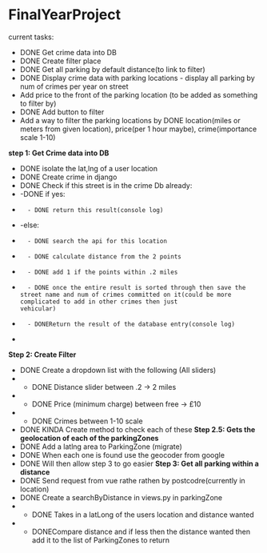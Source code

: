 # FinalYearProject
current tasks:
  - DONE Get crime data into DB
  - DONE Create filter place
  - DONE Get all parking by default distance(to link to filter)
  - DONE Display crime data with parking locations - display all parking by num of crimes per year on street
  - Add price to the front of the parking location (to be added as something to filter by)
  - DONE Add button to filter
  - Add a way to filter the parking locations by DONE location(miles or meters from given location), price(per 1 hour maybe), crime(importance scale 1-10) 
 
 **step 1: Get Crime data into DB**
  - DONE isolate the lat,lng of a user location
  - DONE Create crime in django
  - DONE Check if this street is in the crime Db already:
  -   -DONE if yes:
  -       - DONE return this result(console log)
  -   -else:
  -       - DONE search the api for this location
  -       - DONE calculate distance from the 2 points
  -       - DONE add 1 if the points within .2 miles
  -       - DONE once the entire result is sorted through then save the street name and num of crimes committed on it(could be more complicated to add in other crimes then just                   vehicular)
  -       - DONEReturn the result of the database entry(console log)
  -       

**Step 2: Create Filter**
  - DONE Create a dropdown list with the following (All sliders)
  -   - DONE Distance slider between .2 -> 2 miles
  -   - DONE Price (minimum charge) between free -> £10
  -   - DONE Crimes between 1-10 scale
  - DONE KINDA Create method to check each of these
**Step 2.5: Gets the geolocation of each of the parkingZones**
  - DONE Add a latlng area to ParkingZone (migrate)
  - DONE When each one is found use the geocoder from google
  - DONE Will then allow step 3 to go easier
**Step 3: Get all parking within a distance**
  - DONE Send request from vue rathe rathen by postcodre(currently in location)
  - DONE Create a searchByDistance in views.py in parkingZone
  -   - DONE Takes in a latLong of the users location and distance wanted
  -   - DONECompare distance and if less then the distance wanted then add it to the list of ParkingZones to return
  
